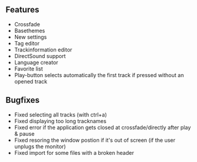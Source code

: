 ## Features

- Crossfade
- Basethemes
- New settings
- Tag editor
- Trackinformation editor
- DirectSound support
- Language creator
- Favorite list
- Play-button selects automatically the first track if pressed without an opened track 

## Bugfixes

- Fixed selecting all tracks (with ctrl+a)
- Fixed displaying too long tracknames
- Fixed error if the application gets closed at crossfade/directly after play & pause
- Fixed resoring the window postion if it's out of screen (if the user unplugs the monitor)
- Fixed import for some files with a broken header